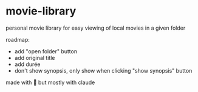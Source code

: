 # movie-library
personal movie library for easy viewing of local movies in a given folder


roadmap:
- add "open folder" button
- add original title
- add durée
- don't show synopsis, only show when clicking "show synopsis" button




made with 💜 but mostly with claude